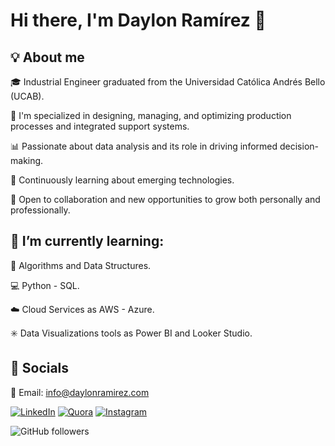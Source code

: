 # Hi there, I'm Daylon Ramírez 👋 #

 ## 💡 About me ##


🎓 Industrial Engineer graduated from the Universidad Católica Andrés Bello (UCAB).

🔧 I'm specialized in designing, managing, and optimizing production processes and integrated support systems.

📊 Passionate about data analysis and its role in driving informed decision-making.

🌱 Continuously learning about emerging technologies.

🤝 Open to collaboration and new opportunities to grow both personally and professionally.




## 🌱 I’m currently learning: ##

🤖 Algorithms and Data Structures.

💻 Python - SQL.

☁️ Cloud Services as AWS - Azure.

✳️ Data Visualizations tools as Power BI and Looker Studio.


## 💬 Socials  ##

📧 Email: info@daylonramirez.com


[![LinkedIn](https://img.shields.io/badge/linkedin-%230077B5.svg?style=for-the-badge&logo=linkedin&logoColor=white)](www.linkedin.com/in/daylon-ramírez-7298b8147)
[![Quora](https://img.shields.io/badge/Quora-%23B92B27.svg?style=for-the-badge&logo=Quora&logoColor=white)](https://es.quora.com/profile/Daylon-Ramirez)
[![Instagram](https://img.shields.io/badge/Instagram-%23E4405F.svg?style=for-the-badge&logo=Instagram&logoColor=white)](https://www.instagram.com/daylon_ramirez/)


![GitHub followers](https://img.shields.io/github/followers/Daylon7)

 
<!--
**Daylon7/Daylon7** is a ✨ _special_ ✨ repository because its `README.md` (this file) appears on your GitHub profile.

Here are some ideas to get you started:

- 🔭 I’m currently working on ...
- 🌱 I’m currently learning ...
- 👯 I’m looking to collaborate on ...
- 🤔 I’m looking for help with ...
- 💬 Ask me about ...
- 📫 How to reach me: ...
- 😄 Pronouns: ...
- ⚡ Fun fact: ...
-->
